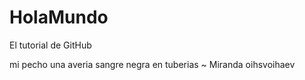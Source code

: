 # HolaMundo
El tutorial de GitHub

mi pecho una averia sangre negra en tuberias ~ Miranda
oihsvoihaev
